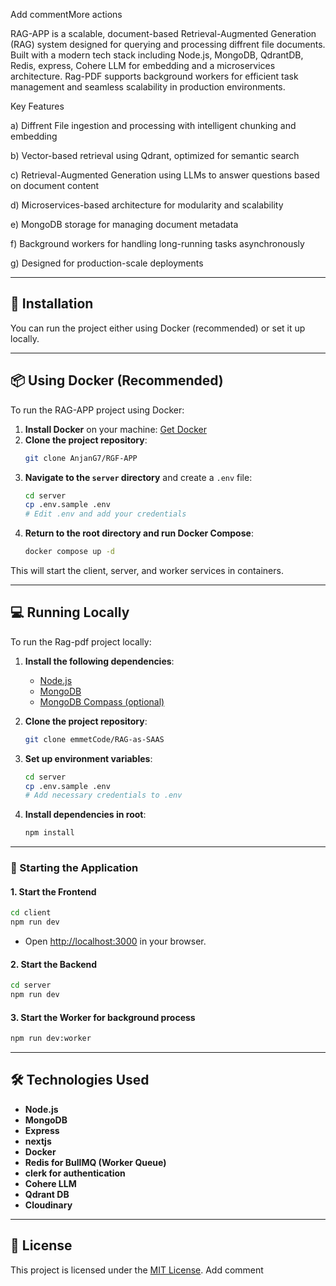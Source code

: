 Add commentMore actions

RAG-APP is a scalable, document-based Retrieval-Augmented Generation (RAG) system designed for querying and processing diffrent file documents. Built with a modern tech stack including Node.js, MongoDB, QdrantDB, Redis, express, Cohere LLM for embedding and a microservices architecture. Rag-PDF supports background workers for efficient task management and seamless scalability in production environments.

Key Features

a) Diffrent File ingestion and processing with intelligent chunking and embedding

b) Vector-based retrieval using Qdrant, optimized for semantic search 

c) Retrieval-Augmented Generation using LLMs to answer questions based on document content

d) Microservices-based architecture for modularity and scalability

e) MongoDB storage for managing document metadata 

f) Background workers for handling long-running tasks asynchronously

g) Designed for production-scale deployments


---

## 🏁 Installation

You can run the project either using Docker (recommended) or set it up locally.

---

## 📦 Using Docker (Recommended)

To run the RAG-APP project using Docker:

1. **Install Docker** on your machine: [Get Docker](https://docs.docker.com/get-docker/)
2. **Clone the project repository**:
   ```bash
   git clone AnjanG7/RGF-APP
   
   ```
3. **Navigate to the `server` directory** and create a `.env` file:
   ```bash
   cd server
   cp .env.sample .env
   # Edit .env and add your credentials
   ```
4. **Return to the root directory and run Docker Compose**:
   ```bash
   docker compose up -d
   ```

This will start the client, server, and worker services in containers.

---

## 💻 Running Locally

To run the Rag-pdf project locally:

1. **Install the following dependencies**:
   - [Node.js](https://nodejs.org/)
   - [MongoDB](https://www.mongodb.com/try/download/community)
   - [MongoDB Compass (optional)](https://www.mongodb.com/products/compass)

2. **Clone the project repository**:
   ```bash
   git clone emmetCode/RAG-as-SAAS

   ```

3. **Set up environment variables**:
   ```bash
   cd server
   cp .env.sample .env
   # Add necessary credentials to .env
   ```

4. **Install dependencies in root**:
   ```bash
   npm install
   ```

---

### 🚀 Starting the Application

#### 1. Start the **Frontend**

```bash
cd client
npm run dev
```
- Open [http://localhost:3000](http://localhost:3000) in your browser.

#### 2. Start the **Backend**

```bash
cd server
npm run dev
```

#### 3. Start the **Worker for background process**

```bash
npm run dev:worker
```

---

## 🛠️ Technologies Used

- **Node.js**
- **MongoDB**
- **Express**
- **nextjs**
- **Docker**
- **Redis for BullMQ (Worker Queue)**
- **clerk for authentication**
- **Cohere LLM**
- **Qdrant DB**
- **Cloudinary**
---

## 📄 License

This project is licensed under the [MIT License](LICENSE).
Add comment
